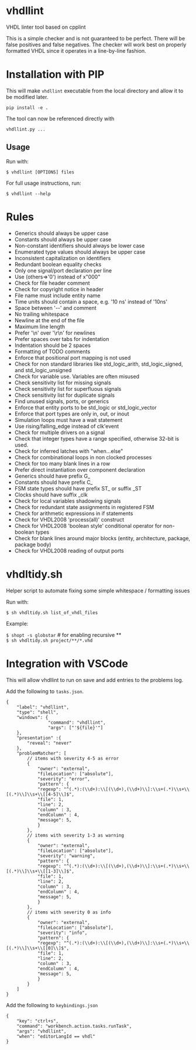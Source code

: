 # vhdllint

VHDL linter tool based on cpplint

This is a simple checker and is not guaranteed to be perfect. 
There will be false positives and false negatives. The checker 
will work best on properly formatted VHDL since it operates in 
a line-by-line fashion.

# Installation with PIP

This will make `vhdllint` executable from the local directory and allow it to be modified later.

`pip install -e .`

The tool can now be referenced directly with 

`vhdllint.py ...`

## Usage
Run with:

  `$ vhdllint [OPTIONS] files`

For full usage instructions, run:

  `$ vhdllint --help`

# Rules

- Generics should always be upper case
- Constants should always be upper case
- Non-constant identifiers should always be lower case
- Enumerated type values should always be upper case
- Inconsistent capitalization on identifiers
- Redundant boolean equality checks
- Only one signal/port declaration per line
- Use (others=>'0') instead of x"000"
- Check for file header comment
- Check for copyright notice in header
- File name must include entity name
- Time units should contain a space, e.g. '10 ns' instead of '10ns'
- Space between '--' and comment
- No trailing whitespace
- Newline at the end of the file
- Maximum line length
- Prefer '\n' over '\r\n' for newlines
- Prefer spaces over tabs for indentation
- Indentation should be 2 spaces
- Formatting of TODO comments
- Enforce that positional port mapping is not used
- Check for non standard libraries like std_logic_arith, std_logic_signed, and std_logic_unsigned
- Check for variable use. Variables are often misused
- Check sensitivity list for missing signals
- Check sensitivity list for superfluous signals
- Check sensitivity list for duplicate signals
- Find unused signals, ports, or generics
- Enforce that entity ports to be std_logic or std_logic_vector
- Enforce that port types are only in, out, or inout
- Simulation loops must have a wait statement
- Use rising/falling_edge instead of clk'event
- Check for multiple drivers on a signal
- Check that integer types have a range specified, otherwise 32-bit is used.
- Check for inferred latches with "when...else"
- Check for combinational loops in non clocked processes
- Check for too many blank lines in a row
- Prefer direct instantiation over component declaration
- Generics should have prefix G_
- Constants should have prefix C_
- FSM state types should have prefix ST_ or suffix _ST
- Clocks should have suffix _clk
- Check for local variables shadowing signals
- Check for redundant state assignments in registered FSM
- Check for arithmetic expressions in if statements
- Check for VHDL2008 'process(all)' construct
- Check for VHDL2008 'boolean style' conditional operator for non-boolean types
- Check for blank lines around major blocks (entity, architecture, package,
  package body)
- Check for VHDL2008 reading of output ports

# vhdltidy.sh

Helper script to automate fixing some simple whitespace / formatting issues

Run with:

  `$ sh vhdltidy.sh list_of_vhdl_files`

Example:

`$ shopt -s globstar` # for enabling recursive **  
`$ sh vhdltidy.sh project/**/*.vhd`

# Integration with VSCode

This will allow vhdllint to run on save and add entries to the problems log.

Add the following to `tasks.json`.

```
{
    "label": "vhdllint",
    "type": "shell",
    "windows": {
                "command": "vhdllint",
                "args": ["'${file}'"]
    },
    "presentation" :{
        "reveal": "never"
    },
    "problemMatcher": [
        // items with severity 4-5 as error
        {
            "owner": "external",
            "fileLocation": ["absolute"],
            "severity": "error",
            "pattern": {
            "regexp": "^(.*):(\\d+):\\[(\\d+),(\\d+)\\]:\\s+(.*)\\s+\\[(.*)\\]\\s+\\[[4-5]\\]$",
            "file": 1,
            "line": 2,
            "column" : 3,
            "endColumn" : 4,
            "message": 5,
            }
        },
        // items with severity 1-3 as warning
        {
            "owner": "external",
            "fileLocation": ["absolute"],
            "severity": "warning",
            "pattern": {
            "regexp": "^(.*):(\\d+):\\[(\\d+),(\\d+)\\]:\\s+(.*)\\s+\\[(.*)\\]\\s+\\[[1-3]\\]$",
            "file": 1,
            "line": 2,
            "column" : 3,
            "endColumn" : 4,
            "message": 5,
            }
        },
        // items with severity 0 as info
        {
            "owner": "external",
            "fileLocation": ["absolute"],
            "severity": "info",
            "pattern": {
            "regexp": "^(.*):(\\d+):\\[(\\d+),(\\d+)\\]:\\s+(.*)\\s+\\[(.*)\\]\\s+\\[[0]\\]$",
            "file": 1,
            "line": 2,
            "column" : 3,
            "endColumn" : 4,
            "message": 5,
            }
        }
    ]
}

```

Add the following to `keybindings.json`

```
{
    "key": "ctrl+s",
    "command": "workbench.action.tasks.runTask",
    "args": "vhdllint",
    "when": "editorLangId == vhdl"
}
```